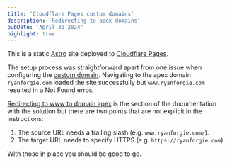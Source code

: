 ```yaml
---
title: 'Cloudflare Pages custom domains'
description: 'Redirecting to apex domains'
pubDate: 'April 30 2024'
highlight: true
---
```


This is a static [Astro](https://astro.build/) site deployed to [Cloudflare Pages](https://pages.cloudflare.com/).

The setup process was straightforward apart from one issue when configuring the [custom domain](https://developers.cloudflare.com/pages/configuration/custom-domains/). Navigating to the apex domain `ryanforgie.com` loaded the site successfully but `www.ryanforgie.com` resulted in a Not Found error.

[Redirecting to www to domain apex](https://developers.cloudflare.com/pages/how-to/www-redirect/) is the section of the documentation with the solution but there are two points that are not explicit in the instructions:
1. The source URL needs a trailing slash (e.g. `www.ryanforgie.com/`).
2. The target URL needs to specify HTTPS (e.g. `https://ryanforgie.com`).

With those in place you should be good to go.
